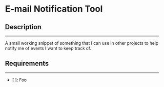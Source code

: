 # E-mail Notification Tool

## Description
---
A small working snippet of something that I can use in other projects to help notify me of events I want to keep track of.

## Requirements
---
- [ ]: Foo